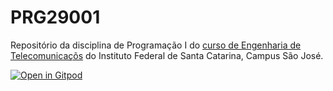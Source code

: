 # PRG29001

Repositório da disciplina de Programação I do [curso de Engenharia de Telecomunicaçõs](https://wiki.sj.ifsc.edu.br/index.php/Curso_de_Engenharia_de_Telecomunica%C3%A7%C3%B5es) do Instituto Federal de Santa Catarina, Campus São José.

[![Open in Gitpod](https://gitpod.io/button/open-in-gitpod.svg)](https://gitpod.io/#https://github.com/rwnobrega/PRG29002-Gitpod)